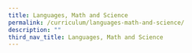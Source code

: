 ```yaml
---
title: Languages, Math and Science
permalink: /curriculum/languages-math-and-science/
description: ""
third_nav_title: Languages, Math and Science
---
```

